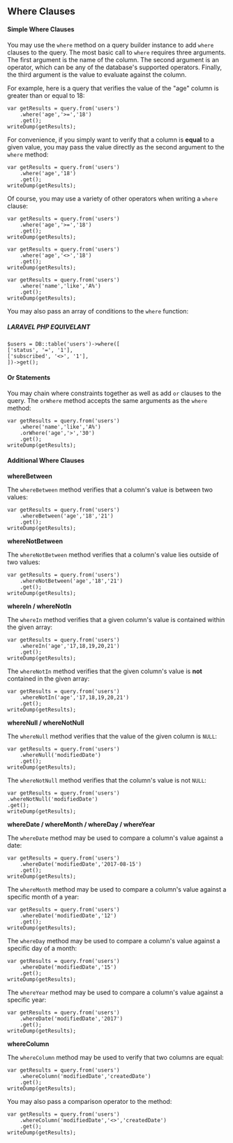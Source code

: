 ## Where Clauses

#### Simple Where Clauses

You may use the `where` method on a query builder instance to add `where` clauses to the query. The most basic call to `where` requires three arguments. The first argument is the name of the column. The second argument is an operator, which can be any of the database's supported operators. Finally, the third argument is the value to evaluate against the column.

For example, here is a query that verifies the value of the "age" column is greater than or equal to 18:
```
var getResults = query.from('users')
    .where('age','>=','18')
    .get();
writeDump(getResults);

```


For convenience, if you simply want to verify that a column is **equal** to a given value, you may pass the value directly as the second argument to the `where` method:
```
var getResults = query.from('users')
    .where('age','18')
    .get();
writeDump(getResults);

```


Of course, you may use a variety of other operators when writing a `where` clause:


```
var getResults = query.from('users')
    .where('age','>=','18')
    .get();
writeDump(getResults);

var getResults = query.from('users')
    .where('age','<>','18')
    .get();
writeDump(getResults);

var getResults = query.from('users')
    .where('name','like','A%')
    .get();
writeDump(getResults);

```

You may also pass an array of conditions to the `where` function:

##### LARAVEL PHP EQUIVELANT
```
$users = DB::table('users')->where([
['status', '=', '1'],
['subscribed', '<>', '1'],
])->get();
```

#### Or Statements

You may chain where constraints together as well as add `or` clauses to the query. The `orWhere` method accepts the same arguments as the `where` method:


```
var getResults = query.from('users')
    .where('name','like','A%')
    .orWhere('age','>','30')
    .get();
writeDump(getResults);
```
#### Additional Where Clauses

**whereBetween**

The `whereBetween` method verifies that a column's value is between two values:

```
var getResults = query.from('users')
    .whereBetween('age','18','21')
    .get();
writeDump(getResults);
```
**whereNotBetween**

The `whereNotBetween` method verifies that a column's value lies outside of two values:

```
var getResults = query.from('users')
    .whereNotBetween('age','18','21')
    .get();
writeDump(getResults);
```


**whereIn / whereNotIn**

The `whereIn` method verifies that a given column's value is contained within the given array:

```
var getResults = query.from('users')
    .whereIn('age','17,18,19,20,21')
    .get();
writeDump(getResults);
```

The `whereNotIn` method verifies that the given column's value is **not** contained in the given array:


```
var getResults = query.from('users')
    .whereNotIn('age','17,18,19,20,21')
    .get();
writeDump(getResults);
```


**whereNull / whereNotNull**

The `whereNull` method verifies that the value of the given column is `NULL`:

```
var getResults = query.from('users')
    .whereNull('modifiedDate')
    .get();
writeDump(getResults);
```

The `whereNotNull` method verifies that the column's value is not `NULL`:


```
var getResults = query.from('users')
.whereNotNull('modifiedDate')
.get();
writeDump(getResults);
```

**whereDate / whereMonth / whereDay / whereYear**

The `whereDate` method may be used to compare a column's value against a date:

```
var getResults = query.from('users')
    .whereDate('modifiedDate','2017-08-15')
    .get();
writeDump(getResults);
```

The `whereMonth` method may be used to compare a column's value against a specific month of a year:

```
var getResults = query.from('users')
    .whereDate('modifiedDate','12')
    .get();
writeDump(getResults);
```



The `whereDay` method may be used to compare a column's value against a specific day of a month:

```
var getResults = query.from('users')
    .whereDate('modifiedDate','15')
    .get();
writeDump(getResults);
```



The `whereYear` method may be used to compare a column's value against a specific year:

```
var getResults = query.from('users')
    .whereDate('modifiedDate','2017')
    .get();
writeDump(getResults);
```



**whereColumn**

The `whereColumn` method may be used to verify that two columns are equal:

```
var getResults = query.from('users')
    .whereColumn('modifiedDate','createdDate')
    .get();
writeDump(getResults);
```

You may also pass a comparison operator to the method:

```
var getResults = query.from('users')
    .whereColumn('modifiedDate','<>','createdDate')
    .get();
writeDump(getResults);
```



